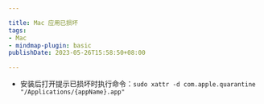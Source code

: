 ```yaml
---

title: Mac 应用已损坏
tags:
- Mac
- mindmap-plugin: basic
publishDate: 2023-05-26T15:58:50+08:00

---
```


- 安装后打开提示已损坏时执行命令：`sudo xattr -d com.apple.quarantine "/Applications/{appName}.app"`
